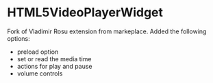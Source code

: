 # HTML5VideoPlayerWidget

Fork of Vladimir Rosu extension from markeplace. Added the following options:
* preload option
* set or read the media time
* actions for play and pause
* volume controls

